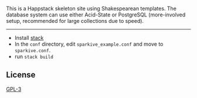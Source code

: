 This is a Happstack skeleton site using Shakespearean templates. The database system can use either Acid-State or PostgreSQL (more-involved setup, recommended for large collections due to speed).

-------------
* Install [stack](https://docs.haskellstack.org/en/stable/README/)
* In the `conf` directory, edit `sparkive_example.conf` and move to `sparkive.conf`.
* run `stack build`

License
-------

[GPL-3](https://www.gnu.org/licenses/gpl-3.0.en.html)
